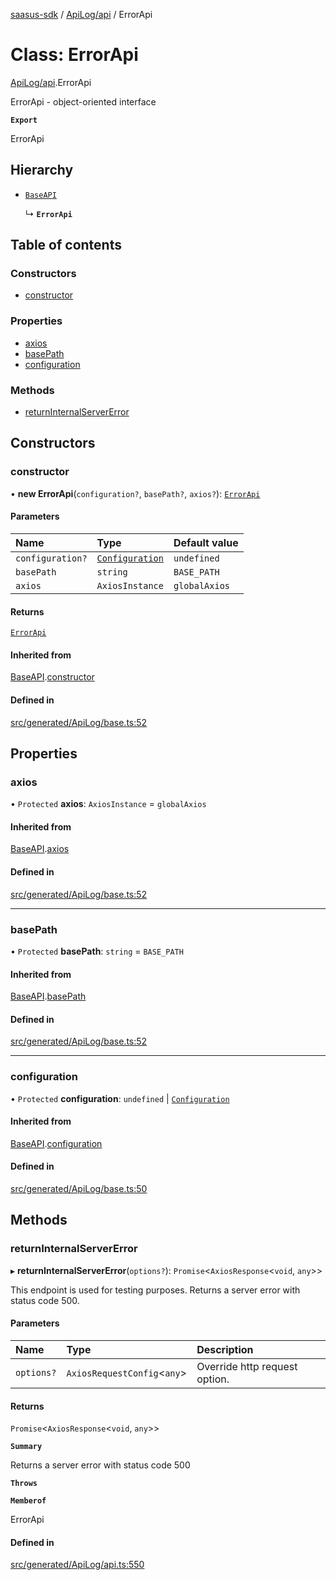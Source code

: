 [saasus-sdk](../README.md) / [ApiLog/api](../modules/ApiLog_api.md) / ErrorApi

# Class: ErrorApi

[ApiLog/api](../modules/ApiLog_api.md).ErrorApi

ErrorApi - object-oriented interface

**`Export`**

ErrorApi

## Hierarchy

- [`BaseAPI`](ApiLog_base.BaseAPI.md)

  ↳ **`ErrorApi`**

## Table of contents

### Constructors

- [constructor](ApiLog_api.ErrorApi.md#constructor)

### Properties

- [axios](ApiLog_api.ErrorApi.md#axios)
- [basePath](ApiLog_api.ErrorApi.md#basepath)
- [configuration](ApiLog_api.ErrorApi.md#configuration)

### Methods

- [returnInternalServerError](ApiLog_api.ErrorApi.md#returninternalservererror)

## Constructors

### constructor

• **new ErrorApi**(`configuration?`, `basePath?`, `axios?`): [`ErrorApi`](ApiLog_api.ErrorApi.md)

#### Parameters

| Name | Type | Default value |
| :------ | :------ | :------ |
| `configuration?` | [`Configuration`](ApiLog_configuration.Configuration.md) | `undefined` |
| `basePath` | `string` | `BASE_PATH` |
| `axios` | `AxiosInstance` | `globalAxios` |

#### Returns

[`ErrorApi`](ApiLog_api.ErrorApi.md)

#### Inherited from

[BaseAPI](ApiLog_base.BaseAPI.md).[constructor](ApiLog_base.BaseAPI.md#constructor)

#### Defined in

[src/generated/ApiLog/base.ts:52](https://github.com/saasus-platform/saasus-sdk-javascript/blob/6b95732/src/generated/ApiLog/base.ts#L52)

## Properties

### axios

• `Protected` **axios**: `AxiosInstance` = `globalAxios`

#### Inherited from

[BaseAPI](ApiLog_base.BaseAPI.md).[axios](ApiLog_base.BaseAPI.md#axios)

#### Defined in

[src/generated/ApiLog/base.ts:52](https://github.com/saasus-platform/saasus-sdk-javascript/blob/6b95732/src/generated/ApiLog/base.ts#L52)

___

### basePath

• `Protected` **basePath**: `string` = `BASE_PATH`

#### Inherited from

[BaseAPI](ApiLog_base.BaseAPI.md).[basePath](ApiLog_base.BaseAPI.md#basepath)

#### Defined in

[src/generated/ApiLog/base.ts:52](https://github.com/saasus-platform/saasus-sdk-javascript/blob/6b95732/src/generated/ApiLog/base.ts#L52)

___

### configuration

• `Protected` **configuration**: `undefined` \| [`Configuration`](ApiLog_configuration.Configuration.md)

#### Inherited from

[BaseAPI](ApiLog_base.BaseAPI.md).[configuration](ApiLog_base.BaseAPI.md#configuration)

#### Defined in

[src/generated/ApiLog/base.ts:50](https://github.com/saasus-platform/saasus-sdk-javascript/blob/6b95732/src/generated/ApiLog/base.ts#L50)

## Methods

### returnInternalServerError

▸ **returnInternalServerError**(`options?`): `Promise`\<`AxiosResponse`\<`void`, `any`\>\>

This endpoint is used for testing purposes. Returns a server error with status code 500.

#### Parameters

| Name | Type | Description |
| :------ | :------ | :------ |
| `options?` | `AxiosRequestConfig`\<`any`\> | Override http request option. |

#### Returns

`Promise`\<`AxiosResponse`\<`void`, `any`\>\>

**`Summary`**

Returns a server error with status code 500

**`Throws`**

**`Memberof`**

ErrorApi

#### Defined in

[src/generated/ApiLog/api.ts:550](https://github.com/saasus-platform/saasus-sdk-javascript/blob/6b95732/src/generated/ApiLog/api.ts#L550)
